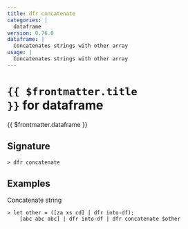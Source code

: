 ```yaml
---
title: dfr concatenate
categories: |
  dataframe
version: 0.76.0
dataframe: |
  Concatenates strings with other array
usage: |
  Concatenates strings with other array
---
```


# <code>{{ $frontmatter.title }}</code> for dataframe

<div class='command-title'>{{ $frontmatter.dataframe }}</div>

## Signature

```> dfr concatenate ```

## Examples

Concatenate string
```shell
> let other = ([za xs cd] | dfr into-df);
    [abc abc abc] | dfr into-df | dfr concatenate $other
```
